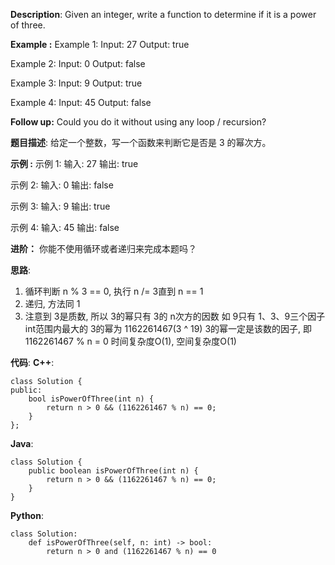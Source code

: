 __Description__:
Given an integer, write a function to determine if it is a power of three.

**Example :**
Example 1:
Input: 27
Output: true

Example 2:
Input: 0
Output: false

Example 3:
Input: 9
Output: true

Example 4:
Input: 45
Output: false


__Follow up:__
Could you do it without using any loop / recursion?

__题目描述__:
给定一个整数，写一个函数来判断它是否是 3 的幂次方。

**示例 :**
示例 1:
输入: 27
输出: true

示例 2:
输入: 0
输出: false

示例 3:
输入: 9
输出: true

示例 4:
输入: 45
输出: false

__进阶：__
你能不使用循环或者递归来完成本题吗？

__思路__:
1. 循环判断 n % 3 == 0, 执行 n /= 3直到 n == 1
2. 递归, 方法同 1
3. 注意到 3是质数, 所以 3的幂只有 3的 n次方的因数
如 9只有 1、3、9三个因子
int范围内最大的 3的幂为 1162261467(3 ^ 19)
3的幂一定是该数的因子, 即 1162261467 % n = 0
时间复杂度O(1), 空间复杂度O(1)

__代码__:
__C++__:
```
class Solution {
public:
    bool isPowerOfThree(int n) {
        return n > 0 && (1162261467 % n) == 0;
    }
};
```

__Java__:
```
class Solution {
    public boolean isPowerOfThree(int n) {
        return n > 0 && (1162261467 % n) == 0;
    }
}
```

__Python__:
```
class Solution:
    def isPowerOfThree(self, n: int) -> bool:
        return n > 0 and (1162261467 % n) == 0
```
